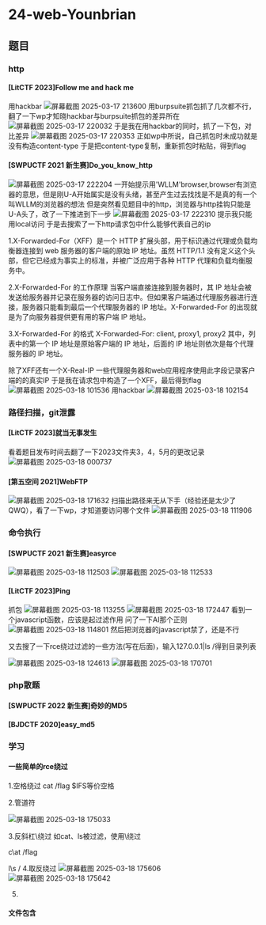 # 24-web-Younbrian
## 题目
### http
#### [LitCTF 2023]Follow me and hack me
用hackbar
![屏幕截图 2025-03-17 213600](https://github.com/user-attachments/assets/49a9e73d-460d-4c8c-b6df-0be215823f23)
用burpsuite抓包抓了几次都不行，翻了一下wp才知晓hackbar与burpsuite抓包的差异所在
![屏幕截图 2025-03-17 220032](https://github.com/user-attachments/assets/bb7eec7d-8a29-4c13-9063-e62088d73347)
于是我在用hackbar的同时，抓了一下包，对比差异
![屏幕截图 2025-03-17 220353](https://github.com/user-attachments/assets/e77049fb-8238-4e4f-9bd5-0a14563a9e1e)
正如wp中所说，自己抓包时未成功就是没有构造content-type
于是把content-type复制，重新抓包时粘贴，得到flag

#### [SWPUCTF 2021 新生赛]Do_you_know_http
![屏幕截图 2025-03-17 222204](https://github.com/user-attachments/assets/2e451f07-46de-4658-a9fa-0c9bd1e3bac0)
一开始提示用'WLLM'browser,browser有浏览器的意思，但是刚U-A开始属实是没有头绪，甚至产生过去找找是不是真的有一个叫WLLM的浏览器的想法
但是突然看见题目中的http，浏览器与http挂钩只能是U-A头了，改了一下推进到下一步
![屏幕截图 2025-03-17 222310](https://github.com/user-attachments/assets/d493914e-dfc2-4048-9bf8-243f2162e149)
提示我只能用local访问
于是去搜索了一下http请求包中什么能够代表自己的ip

1.X-Forwarded-For（XFF）是一个 HTTP 扩展头部，用于标识通过代理或负载均衡器连接到 web 服务器的客户端的原始 IP 地址。虽然 HTTP/1.1 没有定义这个头部，但它已经成为事实上的标准，并被广泛应用于各种 HTTP 代理和负载均衡服务中。

2.X-Forwarded-For 的工作原理
当客户端直接连接到服务器时，其 IP 地址会被发送给服务器并记录在服务器的访问日志中。但如果客户端通过代理服务器进行连接，服务器只能看到最后一个代理服务器的 IP 地址。X-Forwarded-For 的出现就是为了向服务器提供更有用的客户端 IP 地址。

3.X-Forwarded-For 的格式
X-Forwarded-For: client, proxy1, proxy2
其中，列表中的第一个 IP 地址是原始客户端的 IP 地址，后面的 IP 地址则依次是每个代理服务器的 IP 地址。

除了XFF还有一个X-Real-IP
一些代理服务器和web应用程序使用此字段记录客户端的的真实IP
于是我在请求包中构造了一个XFF，最后得到flag
![屏幕截图 2025-03-18 101536](https://github.com/user-attachments/assets/c8713cad-441d-4e0b-96de-9a0ec083d2c1)
用hackbar
![屏幕截图 2025-03-18 102154](https://github.com/user-attachments/assets/2fa158c1-2e2c-4a7a-a465-f9bafbff91fc)

### 路径扫描，git泄露
#### [LitCTF 2023]就当无事发生
看着题目发布时间去翻了一下2023文件夹3，4，5月的更改记录
![屏幕截图 2025-03-18 000737](https://github.com/user-attachments/assets/d7d7174b-3ca5-421d-af48-0d4a8de03064)
#### [第五空间 2021]WebFTP
![屏幕截图 2025-03-18 171632](https://github.com/user-attachments/assets/c353548f-eeda-4f03-a5b4-608c8db487bc)
扫描出路径来无从下手（经验还是太少了QWQ），看了一下wp，才知道要访问哪个文件
![屏幕截图 2025-03-18 111906](https://github.com/user-attachments/assets/1a740683-8c32-48bc-bb0f-ab139e3268a4)

### 命令执行
#### [SWPUCTF 2021 新生赛]easyrce
![屏幕截图 2025-03-18 112503](https://github.com/user-attachments/assets/a4036992-fdfe-4e3f-bac3-cbb854981ea5)
![屏幕截图 2025-03-18 112533](https://github.com/user-attachments/assets/ea1c233b-895d-4229-8ff2-f7b8063294f7)
#### [LitCTF 2023]Ping
抓包
![屏幕截图 2025-03-18 113255](https://github.com/user-attachments/assets/5d2ebd3a-0c15-4483-a07d-0021daa33755)
![屏幕截图 2025-03-18 172447](https://github.com/user-attachments/assets/45c4662e-a22c-42f9-a589-c831b740550d)
看到一个javascript函数，应该是起过滤作用
问了一下AI那个正则
![屏幕截图 2025-03-18 114801](https://github.com/user-attachments/assets/b30e24f5-3a45-47d4-8bb3-6cd703e08b19)
然后把浏览器的javascript禁了，还是不行

又去搜了一下rce绕过过滤的一些方法(写在后面)，输入127.0.0.1|ls /得到目录列表

![屏幕截图 2025-03-18 124613](https://github.com/user-attachments/assets/58155404-4781-4767-b220-215c8db97de9)
![屏幕截图 2025-03-18 170701](https://github.com/user-attachments/assets/52db6c41-591c-446c-944e-3b4854a6989e)


### php散题
#### [SWPUCTF 2022 新生赛]奇妙的MD5

#### [BJDCTF 2020]easy_md5


### 学习
#### 一些简单的rce绕过
1.空格绕过
cat /flag
$IFS等价空格

2.管道符

![屏幕截图 2025-03-18 175033](https://github.com/user-attachments/assets/b544268f-76ba-4b01-b7a1-4dd37a382acf)

3.反斜杠\绕过
如cat、ls被过滤，使用\绕过

c\at /flag

l\s /
4.取反绕过
![屏幕截图 2025-03-18 175606](https://github.com/user-attachments/assets/79df8de8-768e-43f9-bdf4-b8dd0dd0ed64)
![屏幕截图 2025-03-18 175642](https://github.com/user-attachments/assets/c869aa3d-7714-4725-aff7-a143c866d36a)

5.
#### 文件包含
